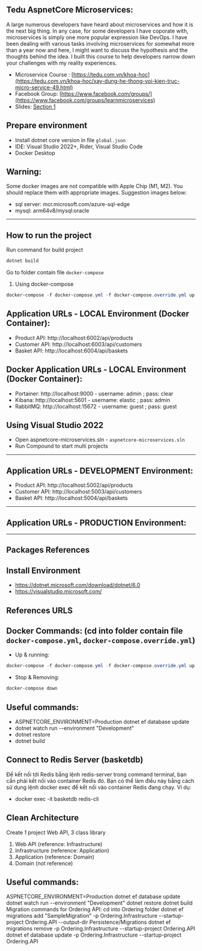## Tedu AspnetCore Microservices:
A large numerous developers have heard about microservices and how it is the next big thing. In any case, for some developers I have coporate with, microservices is simply one more popular expression like DevOps. I have been dealing with various tasks involving microservices for somewhat more than a year now and here, I might want to discuss the hypothesis and the thoughts behind the idea. I built this course to help developers narrow down your challenges with my reality experiences.

- Microservice Course : [https://tedu.com.vn/khoa-hoc](https://tedu.com.vn/khoa-hoc/xay-dung-he-thong-voi-kien-truc-micro-service-49.html)
- Facebook Group: [https://www.facebook.com/groups/](https://www.facebook.com/groups/learnmicroservices)
- Slides: [Section 1](https://tedu.com.vn/uploaded/files/slides/062022/Xay%20dung%20he%20thong%20voi%20Microservice.pdf)

## Prepare environment

* Install dotnet core version in file `global.json`
* IDE: Visual Studio 2022+, Rider, Visual Studio Code
* Docker Desktop

## Warning:

Some docker images are not compatible with Apple Chip (M1, M2). You should replace them with appropriate images. Suggestion images below:
- sql server: mcr.microsoft.com/azure-sql-edge
- mysql: arm64v8/mysql:oracle
---
## How to run the project

Run command for build project
```Powershell
dotnet build
```
Go to folder contain file `docker-compose`

1. Using docker-compose
```Powershell
docker-compose -f docker-compose.yml -f docker-compose.override.yml up -d --remove-orphans
```

## Application URLs - LOCAL Environment (Docker Container):
- Product API: http://localhost:6002/api/products
- Customer API: http://localhost:6003/api/customers
- Basket API: http://localhost:6004/api/baskets

## Docker Application URLs - LOCAL Environment (Docker Container):
- Portainer: http://localhost:9000 - username: admin ; pass: clear
- Kibana: http://localhost:5601 - username: elastic ; pass: admin
- RabbitMQ: http://localhost:15672 - username: guest ; pass: guest

## Using Visual Studio 2022
- Open aspnetcore-microservices.sln - `aspnetcore-microservices.sln`
- Run Compound to start multi projects
---
## Application URLs - DEVELOPMENT Environment:
- Product API: http://localhost:5002/api/products
- Customer API: http://localhost:5003/api/customers
- Basket API: http://localhost:5004/api/baskets
---
## Application URLs - PRODUCTION Environment:

---
## Packages References

## Install Environment

- https://dotnet.microsoft.com/download/dotnet/6.0
- https://visualstudio.microsoft.com/

## References URLS

## Docker Commands: (cd into folder contain file `docker-compose.yml`, `docker-compose.override.yml`)

- Up & running:
```Powershell
docker-compose -f docker-compose.yml -f docker-compose.override.yml up -d --remove-orphans --build
```
- Stop & Removing:
```Powershell
docker-compose down
```

## Useful commands:

- ASPNETCORE_ENVIRONMENT=Production dotnet ef database update
- dotnet watch run --environment "Development"
- dotnet restore
- dotnet build


## Connect to Redis Server (basketdb)

Để kết nối tới Redis bằng lệnh redis-server trong command terminal, bạn cần phải kết nối vào container Redis đó. 
Bạn có thể làm điều này bằng cách sử dụng lệnh docker exec để kết nối vào container Redis đang chạy. Ví dụ:

- docker exec -it basketdb redis-cli

## Clean Architecture
Create 1 project Web API, 3 class library
1. Web API (reference: Infrastructure)
2. Infrastructure (reference: Application)
3. Application (reference: Domain)
4. Domain (not reference)

## Useful commands:
ASPNETCORE_ENVIRONMENT=Production dotnet ef database update
dotnet watch run --environment "Development"
dotnet restore
dotnet build
Migration commands for Ordering API:
cd into Ordering folder
dotnet ef migrations add "SampleMigration" -p Ordering.Infrastructure --startup-project Ordering.API --output-dir Persistence/Migrations
dotnet ef migrations remove -p Ordering.Infrastructure --startup-project Ordering.API
dotnet ef database update -p Ordering.Infrastructure --startup-project Ordering.API
